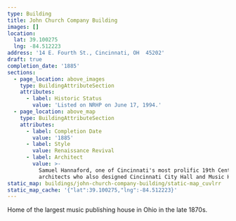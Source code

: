```yaml
---
type: Building
title: John Church Company Building
images: []
location:
  lat: 39.100275
  lng: -84.512223
address: '14 E. Fourth St., Cincinnati, OH  45202'
draft: true
completion_date: '1885'
sections:
  - page_location: above_images
    type: BuildingAttributeSection
    attributes:
      - label: Historic Status
        value: 'Listed on NRHP on June 17, 1994.'
  - page_location: above_map
    type: BuildingAttributeSection
    attributes:
      - label: Completion Date
        value: '1885'
      - label: Style
        value: Renaissance Revival
      - label: Architect
        value: >-
          Samuel Hannaford, one of Cincinnati's most prolific 19th Century
          architects who also designed Cincinnati City Hall and Music Hall.
static_map: buildings/john-church-company-building/static-map_cuvlrr
static_map_cache: '{"lat":39.100275,"lng":-84.512223}'
---
```


Home of the largest music publishing house in Ohio in the late 1870s.
